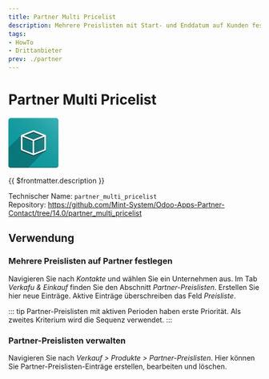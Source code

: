 ```yaml
---
title: Partner Multi Pricelist
description: Mehrere Preislisten mit Start- und Enddatum auf Kunden festlegen.
tags:
- HowTo
- Drittanbieter
prev: ./partner
---
```

# Partner Multi Pricelist
![](assets/icon_oms_box.png)

{{ $frontmatter.description }}

Technischer Name: `partner_multi_pricelist`\
Repository: <https://github.com/Mint-System/Odoo-Apps-Partner-Contact/tree/14.0/partner_multi_pricelist>

## Verwendung

### Mehrere Preislisten auf Partner festlegen

Navigieren Sie nach *Kontakte* und wählen Sie ein Unternehmen aus. Im Tab *Verkafu & Einkauf* finden Sie den Abschnitt *Partner-Preislisten*. Erstellen Sie hier neue Einträge. Aktive Einträge überschreiben das Feld *Preisliste*.

::: tip
Partner-Preislisten mit aktiven Perioden haben erste Priorität. Als zweites Kriterium wird die Sequenz verwendet.
:::

### Partner-Preislisten verwalten

Navigieren Sie nach *Verkauf > Produkte > Partner-Preislisten*. Hier können Sie Partner-Preislisten-Einträge erstellen, bearbeiten und löschen.